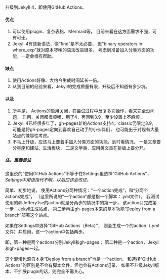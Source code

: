 升级到Jekyll 4，即使用GitHub Actions。

#### 优点
1. 可以使用plugin、复杂表格、Mermaid等，
目前来看在这方面需求不强，可有可无。
1. Jekyll 4有些新语法，像“find”是不太必要，
但“binary operators in where_exp”就对原本啰嗦的语法改进很多。
考虑到准备加入分类方面的功能，一定会很有帮助。

#### 缺点
1. 使用Actions好像、大约令生成时间延长一倍。
2. 从到目前的经验来看，Jekyll的完成质量有限，升级后不知道有多少坑。

#### 以及
1. 所幸是，
Actions的启用关闭，在尝试过程中反复多次操作，看来完全没问题，
启用、关闭都很顺畅，用了4，再回到3.9，至少设置上不麻烦。
2. Jekyll 4已经很多年了，gh-pages新的Actions支持4，classic仍限定3.9，
可能是将gh-pages定向到喜欢自己动手的小伙伴们，
也可能出于对现有大量站点的兼容性考虑。
3. 不马上升级，应该马上要着手加入分类方面的功能，到时看情况。
一是文章要分星座和建站、生活板块，
二是文学类、应用类文章在排版上要分开。

##### 注，重要备注
这里说的“使用GitHub Actions”不等于在Settings里选择“GitHub Actions”，
*Settings中用语指代不明，以后应该会改进。*

简单、初步地说，
使用Actions分两种情况：“一个action完成”，和“分两个actions完成”，
（这里所说的“一个action”都是指一个脚本：.yml文件）。
我测试使用的@JefferyTse的action就是分两步的情况中的第一步，
该action只完成第一步：Jekyll生成站点，
第二步再由gh-pages本来的基本功能“Deploy from a branch”部署这个站点。

如果在Settings中选择“GitHub Actions（Beta）”，
则会生成一个的action（.yml文件）并启用，该一个action中包括两步。

即，第一种是两个actions分别Jekyll和gh-pages；
第二种是一个action，Jekyll和gh-pages一起。

这个混淆也源自本身“Deploy from a branch”也是一个action，
和选择“GitHub Actions”的区别是不会有脚本文件，但也会有Actions记录，
如果不升级Jekyll版本、不扩展plugin的话，则完全不需关心。
